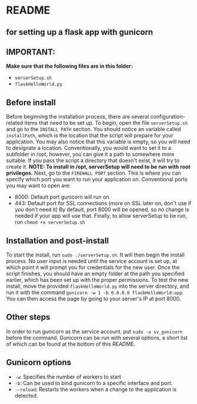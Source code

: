 # README
## for setting up a flask app with gunicorn

## IMPORTANT:
__Make sure that the following files are in this folder:__
- `serverSetup.sh`
- `flaskHelloWorld.py`

## Before install
Before beginning the installation process, there are several configuration-related items that need to be set up. To begin, open the file `serverSetup.sh` and go to the `INSTALL PATH` section. You should notice an variable called `installPath`, which is the location that the script will prepare for your application. You may also notice that this variable is empty, so you will need to designate a location. Conventionally, you would want to set it to a subfolder in /opt, however, you can give it a path to somewhere more suitable. If you pass the script a directory that doesn't exist, it will try to create it.
__NOTE: To install in /opt, serverSetup will need to be run with root privileges.__
Next, go to the `FIREWALL PORT` section. This is where you can specify which port you want to run your application on.
Conventional ports you may want to open are:
- 8000: Default port gunicorn will run on.
- 443: Default port for SSL connections (more on SSL later on, don't use if you don't need it)
By default, port 8000 will be opened, so no change is needed if your app will use that. 
Finally, to allow serverSetup to be run, run `chmod +x serverSetup.sh`

## Installation and post-install
To start the install, run `sudo ./serverSetup.sh`. It will then begin the install process. No user input is needed until the service account is set up, at which point it will prompt you for credentials for the new user. Once the script finishes, you should have an empty folder at the path you specified earlier, which has been set up with the proper permissions. To test the new install, move the provided `flaskHelloWorld.py` into the server directory, and run it with the command `gunicorn -w 1 -b 0.0.0.0 flaskHelloWorld:app`. You can then access the page by going to your server's IP at port 8000.

## Other steps
In order to run gunicorn as the service account, put `sudo -u sv_gunicorn` before the command. Gunicorn can be run with several options, a short list of which can be found at the bottom of this README. 

## Gunicorn options
- `-w`: Specifies the number of workers to start
- `-b`: Can be used to bind gunicorn to a specific interface and port.
- `--reload`: Restarts the workers when a change to the application is detected.